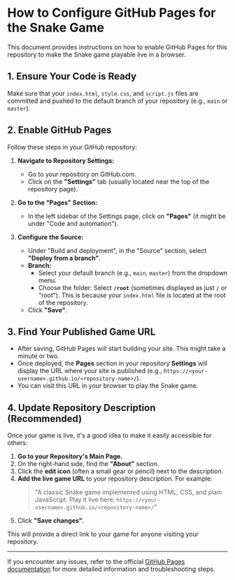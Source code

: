 # How to Configure GitHub Pages for the Snake Game

This document provides instructions on how to enable GitHub Pages for this repository to make the Snake game playable live in a browser.

## 1. Ensure Your Code is Ready

Make sure that your `index.html`, `style.css`, and `script.js` files are committed and pushed to the default branch of your repository (e.g., `main` or `master`).

## 2. Enable GitHub Pages

Follow these steps in your GitHub repository:

1.  **Navigate to Repository Settings:**
    *   Go to your repository on GitHub.com.
    *   Click on the **"Settings"** tab (usually located near the top of the repository page).

2.  **Go to the "Pages" Section:**
    *   In the left sidebar of the Settings page, click on **"Pages"** (it might be under "Code and automation").

3.  **Configure the Source:**
    *   Under "Build and deployment", in the "Source" section, select **"Deploy from a branch"**.
    *   **Branch:**
        *   Select your default branch (e.g., `main`, `master`) from the dropdown menu.
        *   Choose the folder: Select **`/root`** (sometimes displayed as just `/` or "root"). This is because your `index.html` file is located at the root of the repository.
    *   Click **"Save"**.

## 3. Find Your Published Game URL

*   After saving, GitHub Pages will start building your site. This might take a minute or two.
*   Once deployed, the **Pages** section in your repository **Settings** will display the URL where your site is published (e.g., `https://<your-username>.github.io/<repository-name>/`).
*   You can visit this URL in your browser to play the Snake game.

## 4. Update Repository Description (Recommended)

Once your game is live, it's a good idea to make it easily accessible for others:

1.  **Go to your Repository's Main Page.**
2.  On the right-hand side, find the **"About"** section.
3.  Click the **edit icon** (often a small gear or pencil) next to the description.
4.  **Add the live game URL** to your repository description. For example:
    > "A classic Snake game implemented using HTML, CSS, and plain JavaScript. Play it live here: `https://<your-username>.github.io/<repository-name>/`"
5.  Click **"Save changes"**.

This will provide a direct link to your game for anyone visiting your repository.

---

If you encounter any issues, refer to the official [GitHub Pages documentation](https://docs.github.com/en/pages) for more detailed information and troubleshooting steps.
